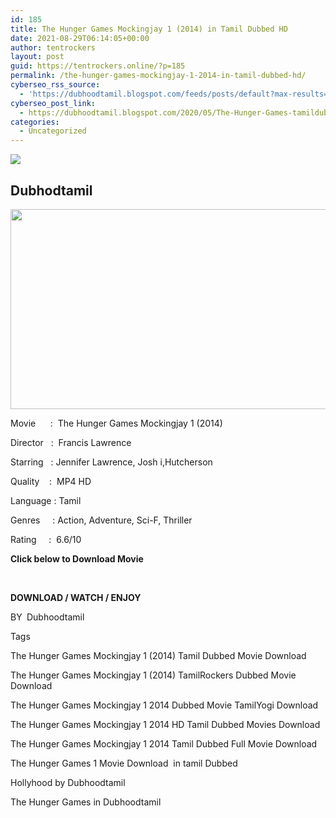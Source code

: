 ```yaml
---
id: 185
title: The Hunger Games Mockingjay 1 (2014) in Tamil Dubbed HD
date: 2021-08-29T06:14:05+00:00
author: tentrockers
layout: post
guid: https://tentrockers.online/?p=185
permalink: /the-hunger-games-mockingjay-1-2014-in-tamil-dubbed-hd/
cyberseo_rss_source:
  - 'https://dubhoodtamil.blogspot.com/feeds/posts/default?max-results=150&start-index=301'
cyberseo_post_link:
  - https://dubhoodtamil.blogspot.com/2020/05/The-Hunger-Games-tamildubbed-hd.html
categories:
  - Uncategorized
---
```

<div class="media_block">
  <img src="https://1.bp.blogspot.com/-0aukXiCb7Dk/XtOB5QenjTI/AAAAAAAABUc/-NA1cCcGqkIj2taikNl1dd2L90dZi22yQCNcBGAsYHQ/s72-c/Hunger%2BGames%2BBanner%2BPoster%2B%25282%2529.jpg" class="media_thumbnail" />
</div>

<div dir="ltr" trbidi="on" readability="36.025404157044">
  <h2>
    <span>Dubhodtamil</span>
  </h2>
  
  <div class="separator">
    <a href="https://1.bp.blogspot.com/-0aukXiCb7Dk/XtOB5QenjTI/AAAAAAAABUc/-NA1cCcGqkIj2taikNl1dd2L90dZi22yQCNcBGAsYHQ/s1600/Hunger%2BGames%2BBanner%2BPoster%2B%25282%2529.jpg" imageanchor="1"><img loading="lazy" border="0" data-original-height="750" data-original-width="1500" height="320" src="https://1.bp.blogspot.com/-0aukXiCb7Dk/XtOB5QenjTI/AAAAAAAABUc/-NA1cCcGqkIj2taikNl1dd2L90dZi22yQCNcBGAsYHQ/s640/Hunger%2BGames%2BBanner%2BPoster%2B%25282%2529.jpg" width="640" /></a>
  </div>
  
  <p>
    <span><span>Movie&nbsp; &nbsp; &nbsp; :&nbsp; The Hunger Games Mockingjay 1 (2014)</span></span>
  </p>
  
  <p>
    <span>Director&nbsp;&nbsp;</span>&nbsp;<span>:&nbsp;&nbsp;</span><span>Francis Lawrence&nbsp;</span>
  </p>
  
  <p>
    <span><span>Starring&nbsp; &nbsp;: Jennifer Lawrence, Josh&nbsp;</span><span>i,</span></span><span>Hutcherson</span><span>&nbsp;</span>
  </p>
  
  <p>
    <span><span>Quality&nbsp; &nbsp; </span><span>:&nbsp; MP4 HD</span></span>
  </p>
  
  <p>
    <span><span>Language</span>&nbsp;<span>:&nbsp;</span><span>Tamil</span></span><span><span>&nbsp;</span></span>
  </p>
  
  <p>
    <span>Genres&nbsp; &nbsp;&nbsp;</span>&nbsp;<span>:&nbsp;</span><span>Action, Adventure,&nbsp;</span><span>Sci-F,&nbsp;</span><span>Thriller</span>
  </p>
  
  <p>
    <span>Rating&nbsp; &nbsp; &nbsp;</span><span>:&nbsp;</span>&nbsp;<span>6.6/10</span>
  </p>
  
  <p>
    <span><b>Click below to Download Movie</b></span>
  </p>
  
  <p>
    <span><b>&nbsp;</b></span>
  </p>
  
  <p>
    <span><b>DOWNLOAD / WATCH / ENJOY</b></span>
  </p>
  
  <p>
    <span>BY&nbsp;<b> </b>Dubhoodtamil</span>
  </p>
  
  <p>
    <span>Tags&nbsp;</span>
  </p>
  
  <p>
    <span>The Hunger Games Mockingjay 1 (2014) Tamil Dubbed Movie Download</span>
  </p>
  
  <p>
    <span>The Hunger Games Mockingjay 1 (2014) TamilRockers Dubbed Movie Download</span>
  </p>
  
  <p>
    <span>The Hunger Games Mockingjay 1 2014 Dubbed Movie TamilYogi Download</span>
  </p>
  
  <p>
    <span>The Hunger Games Mockingjay 1 2014 HD Tamil Dubbed Movies Download</span>
  </p>
  
  <p>
    <span>The Hunger Games Mockingjay 1 2014 Tamil Dubbed Full Movie Download</span>
  </p>
  
  <p>
    <span>The Hunger Games 1 Movie Download&nbsp; in tamil Dubbed</span>
  </p>
  
  <p>
    <span>Hollyhood by Dubhoodtamil</span>
  </p>
  
  <p>
    <span>The Hunger Games in Dubhoodtamil</span>
  </p></p>
</div>